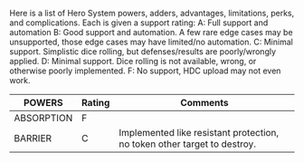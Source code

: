 Here is a list of Hero System powers, adders, advantages, limitations, perks, and complications.  Each is given a support rating:
A: Full support and automation
B: Good support and automation.  A few rare edge cases may be unsupported, those edge cases may have limited/no automation.
C: Minimal support.  Simplistic dice rolling, but defenses/results are poorly/wrongly applied.
D: Minimal support.  Dice rolling is not available, wrong, or otherwise poorly implemented.
F: No support, HDC upload may not even work.

| POWERS | Rating | Comments |
| --- | --- | --- |
| ABSORPTION | F ||
| BARRIER | C | Implemented like resistant protection, no token other target to destroy. | 
